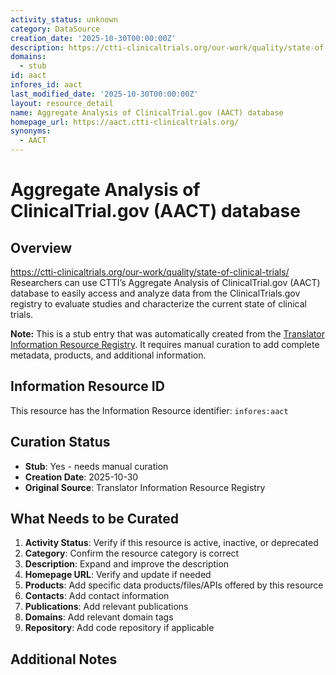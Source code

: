 ```yaml
---
activity_status: unknown
category: DataSource
creation_date: '2025-10-30T00:00:00Z'
description: https://ctti-clinicaltrials.org/our-work/quality/state-of-clinical-trials/ Researchers can use CTTI’s Aggregate Analysis of ClinicalTrial.gov (AACT) database to easily access and analyze data from the ClinicalTrials.gov registry to evaluate studies and characterize the current state of clinical trials.
domains:
  - stub
id: aact
infores_id: aact
last_modified_date: '2025-10-30T00:00:00Z'
layout: resource_detail
name: Aggregate Analysis of ClinicalTrial.gov (AACT) database
homepage_url: https://aact.ctti-clinicaltrials.org/
synonyms:
  - AACT
---
```


# Aggregate Analysis of ClinicalTrial.gov (AACT) database

## Overview

https://ctti-clinicaltrials.org/our-work/quality/state-of-clinical-trials/ Researchers can use CTTI’s Aggregate Analysis of ClinicalTrial.gov (AACT) database to easily access and analyze data from the ClinicalTrials.gov registry to evaluate studies and characterize the current state of clinical trials.

**Note:** This is a stub entry that was automatically created from the [Translator Information Resource Registry](https://biolink.github.io/information-resource-registry/). It requires manual curation to add complete metadata, products, and additional information.

## Information Resource ID

This resource has the Information Resource identifier: `infores:aact`

## Curation Status

- **Stub**: Yes - needs manual curation
- **Creation Date**: 2025-10-30
- **Original Source**: Translator Information Resource Registry

## What Needs to be Curated

1. **Activity Status**: Verify if this resource is active, inactive, or deprecated
2. **Category**: Confirm the resource category is correct
3. **Description**: Expand and improve the description
4. **Homepage URL**: Verify and update if needed
5. **Products**: Add specific data products/files/APIs offered by this resource
6. **Contacts**: Add contact information
7. **Publications**: Add relevant publications
8. **Domains**: Add relevant domain tags
9. **Repository**: Add code repository if applicable

## Additional Notes

